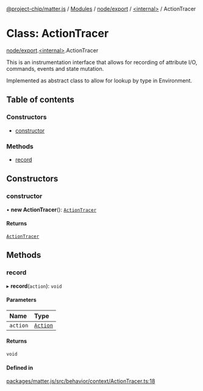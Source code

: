 [@project-chip/matter.js](../README.md) / [Modules](../modules.md) / [node/export](../modules/node_export.md) / [\<internal\>](../modules/node_export._internal_.md) / ActionTracer

# Class: ActionTracer

[node/export](../modules/node_export.md).[\<internal\>](../modules/node_export._internal_.md).ActionTracer

This is an instrumentation interface that allows for recording of attribute I/O, commands, events and state
mutation.

Implemented as abstract class to allow for lookup by type in Environment.

## Table of contents

### Constructors

- [constructor](node_export._internal_.ActionTracer-1.md#constructor)

### Methods

- [record](node_export._internal_.ActionTracer-1.md#record)

## Constructors

### constructor

• **new ActionTracer**(): [`ActionTracer`](node_export._internal_.ActionTracer-1.md)

#### Returns

[`ActionTracer`](node_export._internal_.ActionTracer-1.md)

## Methods

### record

▸ **record**(`action`): `void`

#### Parameters

| Name | Type |
| :------ | :------ |
| `action` | [`Action`](../interfaces/behavior_cluster_export._internal_.Action.md) |

#### Returns

`void`

#### Defined in

[packages/matter.js/src/behavior/context/ActionTracer.ts:18](https://github.com/project-chip/matter.js/blob/c0d55745d5279e16fdfaa7d2c564daa31e19c627/packages/matter.js/src/behavior/context/ActionTracer.ts#L18)
